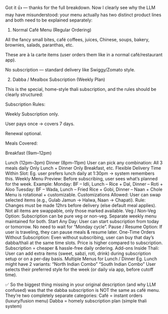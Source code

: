 <!-- DABBA LOGIC -->

Got it 👍 — thanks for the full breakdown.
Now I clearly see why the LLM may have misunderstood: your menu actually has two distinct product lines and both need to be explained separately:

1. Normal Café Menu (Regular Ordering)

All the fancy small bites, café coffees, juices, Chinese, soups, bakery, brownies, salads, paranthas, etc.

These are à la carte items (user orders them like in a normal café/restaurant app).

No subscription — standard delivery like Swiggy/Zomato style.

2. Dabba / Mealbox Subscription (Weekly Plan)

This is the special, home-style thali subscription, and the rules should be clearly structured:

Subscription Rules:

Weekly Subscription only.

User pays once → covers 7 days.

Renewal optional.

Meals Covered:

Breakfast (9am–12pm)

Lunch (12pm–3pm)
Dinner (8pm–11pm)
User can pick any combination:
All 3 meals daily
Only Lunch + Dinner
Only Breakfast, etc.
Flexible Delivery Time Within Slot:
Eg. user prefers lunch daily at 1:30pm → system remembers this.
Weekly Menu Preview:
Before subscribing, user sees what’s planned for the week.
Example:
Monday: BF – Idli, Lunch – Rice + Dal, Dinner – Roti + Aloo
Tuesday: BF – Wada, Lunch – Fried Rice + Gobi, Dinner – Naan + Chole
Menu is rotational + customizable.
Customizations Allowed:
User can swap selected items (e.g., Gulab Jamun → Halwa, Naan → Chapati).
Rule: Changes must be made 12hrs before delivery (else default meal applies).
Not all items are swappable, only those marked available.
Veg / Non-Veg Option:
Subscription can be pure veg or non-veg.
Separate weekly menu maintained for both.
Start Any Day:
User can start subscription from today or tomorrow.
No need to wait for “Monday cycle”.
Pause / Resume Option:
If user is traveling, they can pause meals & resume later.
One-Time Orders Without Subscription:
Even without subscribing, user can buy that day’s dabba/thali at the same time slots.
Price is higher compared to subscription.
Subscription = cheaper & hassle-free daily ordering.
Add-ons Inside Thali:
User can add extra items (sweet, sabzi, roti, drink) during subscription setup or on a per-day basis.
Multiple Menus for Lunch / Dinner
Eg. Lunch might have 2 variants:
“North Indian Combo”
“South Indian Combo”
User selects their preferred style for the week (or daily via app, before cutoff time).

✅ So the biggest thing missing in your original description (and why LLM confused) was that the dabba subscription is NOT the same as café menu.
They’re two completely separate categories:
Café = instant orders (luxury/fusion menu)
Dabba = homely subscription plan (simple thali system)

